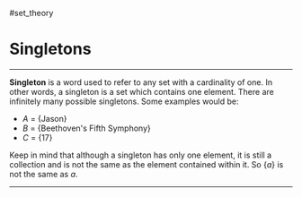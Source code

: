 #set_theory 

# Singletons

---

**Singleton** is a word used to refer to any set with a cardinality of one. In other words, a singleton is a set which contains one element. There are infinitely many possible singletons. Some examples would be:
- $A$ = \{Jason\}
- $B$ = \{Beethoven's Fifth Symphony\}
- $C$ = $\{17\}$

Keep in mind that although a singleton has only one element, it is still a collection and is not the same as the element contained within it. So $\{a\}$ is not the same as $a$.

---